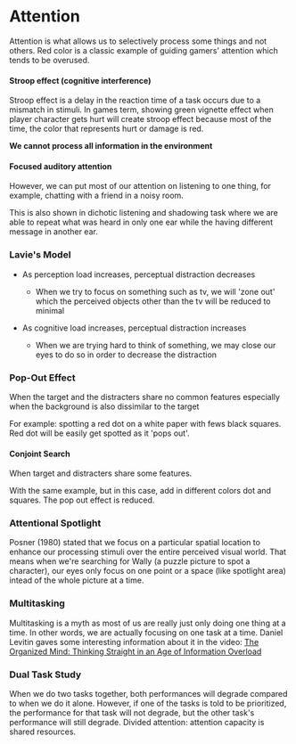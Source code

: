 # Attention

Attention is what allows us to selectively process some things and not others.
Red color is a classic example of guiding gamers' attention which tends to be overused.

#### Stroop effect (cognitive interference)
Stroop effect is a delay in the reaction time of a task occurs due to a mismatch in stimuli. In games term, showing green vignette effect when player character gets hurt will create stroop effect because most of the time, the color that represents hurt or damage is red.

**We cannot process all information in the environment**

#### Focused auditory attention
However, we can put most of our attention on listening to one thing, for example, chatting with a friend in a noisy room.

This is also shown in dichotic listening and shadowing task where we are able to repeat what was heard in only one ear while the having different message in another ear.

### Lavie's Model

- As perception load increases, perceptual distraction decreases
  - When we try to focus on something such as tv, we will 'zone out' which the perceived objects other than the tv will be reduced to minimal

- As cognitive load increases, perceptual distraction increases
  - When we are trying hard to think of something, we may close our eyes to do so in order to decrease the distraction

### Pop-Out Effect
When the target and the distracters share no common features especially when the background is also dissimilar to the target

For example: spotting a red dot on a white paper with fews black squares. Red dot will be easily get spotted as it 'pops out'.

#### Conjoint Search
When target and distracters share some features.

With the same example, but in this case, add in different colors dot and squares. The pop out effect is reduced.

### Attentional Spotlight
Posner (1980) stated that we focus on a particular spatial location to enhance our processing stimuli over the entire perceived visual world. That means when we're searching for Wally (a puzzle picture to spot a character), our eyes only focus on one point or a space (like spotlight area) intead of the whole picture at a time. 

### Multitasking
Multitasking is a myth as most of us are really just only doing one thing at a time. In other words, we are actually focusing on one task at a time. Daniel Levitin gaves some interesting information about it in the video: [The Organized Mind: Thinking Straight in an Age of Information Overload](https://www.youtube.com/watch?v=aR1TNEHRY-U)

### Dual Task Study
When we do two tasks together, both performances will degrade compared to when we do it alone.
However, if one of the tasks is told to be prioritized, the performance for that task will not degrade, but the other task's performance will still degrade. 
Divided attention: attention capacity is shared resources.
